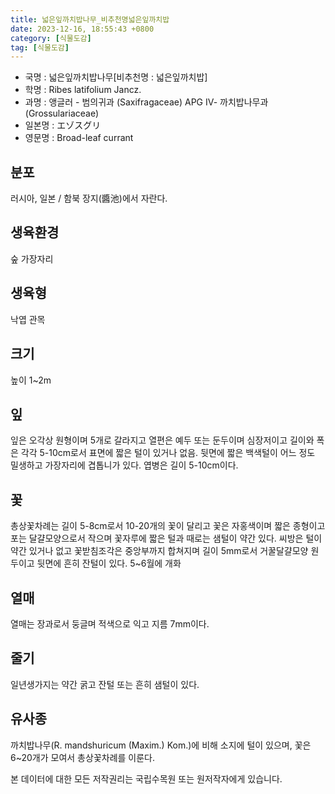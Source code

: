 ```yaml
---
title: 넓은잎까치밥나무_비추천명넓은잎까치밥
date: 2023-12-16, 18:55:43 +0800
category: [식물도감]
tag: [식물도감]
---
```




- 국명 : 넓은잎까치밥나무[비추천명 : 넓은잎까치밥]
- 학명 : Ribes latifolium Jancz.
- 과명 : 앵글러 - 범의귀과 (Saxifragaceae) APG Ⅳ- 까치밥나무과 (Grossulariaceae)
- 일본명 : エゾスグリ
- 영문명 : Broad-leaf currant


## 분포
러시아, 일본 / 함북 장지(醬池)에서 자란다.
## 생육환경
숲 가장자리
## 생육형
낙엽 관목
## 크기
높이 1~2m
## 잎
잎은 오각상 원형이며 5개로 갈라지고 열편은 예두 또는 둔두이며 심장저이고 길이와 폭은 각각 5-10cm로서 표면에 짧은 털이 있거나 없음. 뒷면에 짧은 백색털이 어느 정도 밀생하고 가장자리에 겹톱니가 있다. 엽병은 길이 5-10cm이다.
## 꽃
총상꽃차례는 길이 5-8cm로서 10-20개의 꽃이 달리고 꽃은 자홍색이며 짧은 종형이고 포는 달걀모양으로서 작으며 꽃자루에 짧은 털과 때로는 샘털이 약간 있다. 씨방은 털이 약간 있거나 없고 꽃받침조각은 중앙부까지 합쳐지며 길이 5mm로서 거꿀달걀모양 원두이고 뒷면에 흔히 잔털이 있다. 5~6월에 개화
## 열매
열매는 장과로서 둥글며 적색으로 익고 지름 7mm이다.
## 줄기
일년생가지는 약간 굵고 잔털 또는 흔히 샘털이 있다.
## 유사종
까치밥나무(R. mandshuricum (Maxim.) Kom.)에 비해 소지에 털이 있으며, 꽃은 6~20개가 모여서 총상꽃차례를 이룬다.






본 데이터에 대한 모든 저작권리는 국립수목원 또는 원저작자에게 있습니다.
